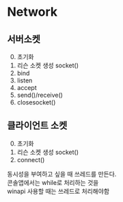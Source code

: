 # Network

## 서버소켓
0. 초기화  
1. 리슨 소켓 생성 socket()  
2. bind  
3. listen  
4. accept  
5. send()/receive()  
6. closesocket()  

## 클라이언트 소켓
0. 초기화  
1. 리슨 소켓 생성 socket()  
2. connect()  

동시성을 부여하고 싶을 때 쓰레드를 만든다.  
콘솔앱에서는 while로 처리하는 것을  
winapi 사용할 때는 쓰레드로 처리해야함
